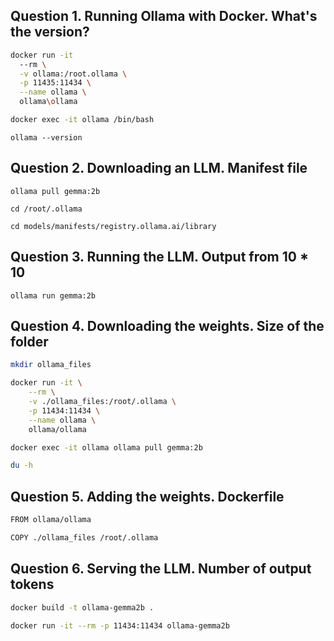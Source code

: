 ## Question 1. Running Ollama with Docker. What's the version?
```bash
docker run -it
  --rm \
  -v ollama:/root.ollama \
  -p 11435:11434 \
  --name ollama \
  ollama\ollama 
```
```bash
docker exec -it ollama /bin/bash
```
```terminal
ollama --version
```

## Question 2. Downloading an LLM. Manifest file
```terminal
ollama pull gemma:2b

cd /root/.ollama

cd models/manifests/registry.ollama.ai/library
```

## Question 3. Running the LLM. Output from 10 * 10 
```terminal
ollama run gemma:2b
```

## Question 4. Downloading the weights. Size of the folder
```bash
mkdir ollama_files

docker run -it \
    --rm \
    -v ./ollama_files:/root/.ollama \
    -p 11434:11434 \
    --name ollama \
    ollama/ollama
```
```bash
docker exec -it ollama ollama pull gemma:2b
```
```bash
du -h
```

## Question 5. Adding the weights. Dockerfile
```bash
FROM ollama/ollama

COPY ./ollama_files /root/.ollama

```
## Question 6. Serving the LLM. Number of output tokens
```bash
docker build -t ollama-gemma2b .

docker run -it --rm -p 11434:11434 ollama-gemma2b
```
